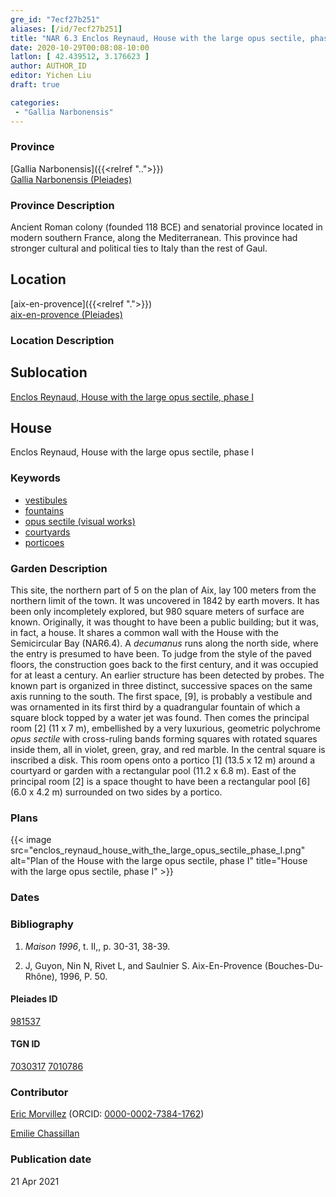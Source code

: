 ```yaml
---
gre_id: "7ecf27b251"
aliases: [/id/7ecf27b251]
title: "NAR 6.3 Enclos Reynaud, House with the large opus sectile, phase I"
date: 2020-10-29T00:08:08-10:00
latlon: [ 42.439512, 3.176623 ]
author: AUTHOR_ID
editor: Yichen Liu
draft: true

categories:
 - "Gallia Narbonensis"
---
```


### Province

[Gallia Narbonensis]({{<relref "..">}}) \
[Gallia Narbonensis (Pleiades)](https://pleiades.stoa.org/places/981537)

### Province Description

Ancient Roman colony (founded 118 BCE) and senatorial province located in modern southern France, along the Mediterranean. This province had stronger cultural and political ties to Italy than the rest of Gaul.

## Location

[aix-en-provence]({{<relref ".">}}) \
[aix-en-provence (Pleiades)]()

### Location Description

<!--### Location Description-->

<!-- LEAVE THIS BLANK FOR NOW -->

## Sublocation

[Enclos Reynaud, House with the large opus sectile, phase I](#)

<!--### Sublocation Description-->

<!-- DESCRIPTION -->

## House

Enclos Reynaud, House with the large opus sectile, phase I



### Keywords

- [vestibules](http://vocab.getty.edu/page/aat/300083076)
- [fountains](http://vocab.getty.edu/page/aat/300006179)
- [opus sectile (visual works)](http://vocab.getty.edu/page/aat/300254462)
- [courtyards](http://vocab.getty.edu/page/aat/300004095)
- [porticoes](http://vocab.getty.edu/page/aat/300004145)



### Garden Description

This site, the northern part of 5 on the plan of Aix, lay 100 meters from the northern limit of the town. It was uncovered in 1842 by earth movers. It has been only incompletely explored, but 980 square meters of surface are known. Originally, it was thought to have been a public building; but it was, in fact, a house. It shares a common wall with the House with the Semicircular Bay (NAR6.4). A *decumanus* runs along the north side, where the entry is presumed to have been. To judge from the style of the paved floors, the construction goes back to the first century, and it was occupied for at least a century. An earlier structure has been detected by probes.
The known part is organized in three distinct, successive spaces on the same axis running to the south. The first space, [9], is probably a vestibule and was ornamented in its first third by a quadrangular fountain of which a square block topped by a water jet was found. Then comes the principal room [2] (11 x 7 m), embellished by a very luxurious, geometric polychrome *opus sectile* with cross-ruling bands forming squares with rotated squares inside them, all in violet, green, gray, and red marble. In the central square is inscribed a disk. This room opens onto a portico [1] (13.5 x 12 m) around a courtyard or garden with a rectangular pool (11.2 x 6.8 m). East of the principal room [2] is a space thought to have been a rectangular pool [6] (6.0 x 4.2 m) surrounded on two sides by a portico.

<!--### Maps-->

<!--
OLD WAY (DO NOT USE)
![alt_text](../../images/image_name.ext)
*CAPTION*

NEW WAY ↓↓↓↓
{{< image src="image_name.ext" alt="ALT_TEXT" title="CAPTION" >}}
-->

### Plans


{{< image src="enclos_reynaud_house_with_the_large_opus_sectile_phase_I.png" alt="Plan of the House with the large opus sectile, phase I" title="House with the large opus sectile, phase I" >}}


<!--### Images-->
<!--
OLD WAY (DO NOT USE)
![alt_text](../../images/image_name.ext)
*CAPTION*

NEW WAY ↓↓↓↓
{{< image src="image_name.ext" alt="ALT_TEXT" title="CAPTION" >}}
-->

### Dates



### Bibliography

1. *Maison 1996*, t. II,, p. 30-31, 38-39.


2. J, Guyon, Nin N, Rivet L, and Saulnier S. Aix-En-Provence (Bouches-Du-Rhône), 1996, P. 50.


#### Pleiades ID

[981537](https://pleiades.stoa.org/places/981537)

#### TGN ID

[7030317](http://vocab.getty.edu/page/tgn/7030317)
[7010786](http://vocab.getty.edu/page/tgn/7010786)

### Contributor

[Eric Morvillez](link) (ORCID: [0000-0002-7384-1762](https://orcid.org/0000-0002-7384-1762))

[Emilie Chassillan](link)
### Publication date


21 Apr 2021

<!--### Related articles-->

<!-- Links to other related articles. Leave blank for now -->